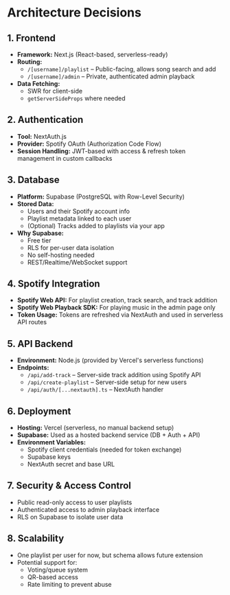 # Architecture Decisions

## 1. Frontend

- **Framework:** Next.js (React-based, serverless-ready)
- **Routing:**
  - `/[username]/playlist` – Public-facing, allows song search and add
  - `/[username]/admin` – Private, authenticated admin playback
- **Data Fetching:**
  - SWR for client-side
  - `getServerSideProps` where needed

## 2. Authentication

- **Tool:** NextAuth.js
- **Provider:** Spotify OAuth (Authorization Code Flow)
- **Session Handling:** JWT-based with access & refresh token management in custom callbacks

## 3. Database

- **Platform:** Supabase (PostgreSQL with Row-Level Security)
- **Stored Data:**
  - Users and their Spotify account info
  - Playlist metadata linked to each user
  - (Optional) Tracks added to playlists via your app
- **Why Supabase:**
  - Free tier
  - RLS for per-user data isolation
  - No self-hosting needed
  - REST/Realtime/WebSocket support

## 4. Spotify Integration

- **Spotify Web API:** For playlist creation, track search, and track addition
- **Spotify Web Playback SDK:** For playing music in the admin page only
- **Token Usage:** Tokens are refreshed via NextAuth and used in serverless API routes

## 5. API Backend

- **Environment:** Node.js (provided by Vercel's serverless functions)
- **Endpoints:**
  - `/api/add-track` – Server-side track addition using Spotify API
  - `/api/create-playlist` – Server-side setup for new users
  - `/api/auth/[...nextauth].ts` – NextAuth handler

## 6. Deployment

- **Hosting:** Vercel (serverless, no manual backend setup)
- **Supabase:** Used as a hosted backend service (DB + Auth + API)
- **Environment Variables:**
  - Spotify client credentials (needed for token exchange)
  - Supabase keys
  - NextAuth secret and base URL

## 7. Security & Access Control

- Public read-only access to user playlists
- Authenticated access to admin playback interface
- RLS on Supabase to isolate user data

## 8. Scalability

- One playlist per user for now, but schema allows future extension
- Potential support for:
  - Voting/queue system
  - QR-based access
  - Rate limiting to prevent abuse
